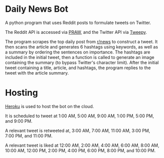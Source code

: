 # Daily News Bot
A python program that uses Reddit posts to formulate tweets on Twitter. 

The Reddit API is accessed via [PRAW](https://praw.readthedocs.io/en/stable/), and the Twitter API via [Tweepy](https://docs.tweepy.org/en/stable/). 

The program scrapes the top daily post from [r/news](https://www.reddit.com/r/news/) to construct a tweet. It then scans the article and generates 6 hashtags using keywords, as well as a summary by ordering the sentences on importance. The hashtags are included in the initial tweet, then a function is called to generate an image containing the summary (to bypass Twitter's character limit). After the initial tweet containing a title, article, and hashtags, the program replies to the tweet with the article summary.


# Hosting
[Heroku](https://www.heroku.com/) is used to host the bot on the cloud. 

It is scheduled to tweet at 1:00 AM, 5:00 AM, 9:00 AM, 1:00 PM, 5:00 PM, and 9:00 PM. 

A relevant tweet is retweeted at, 3:00 AM, 7:00 AM, 11:00 AM, 3:00 PM, 7:00 PM, and 11:00 PM.

A relevant tweet is liked at 12:00 AM, 2:00 AM, 4:00 AM, 6:00 AM, 8:00 AM, 10:00 AM, 12:00 PM, 2:00 PM, 4:00 PM, 6:00 PM, 8:00 PM, and 10:00 PM.
